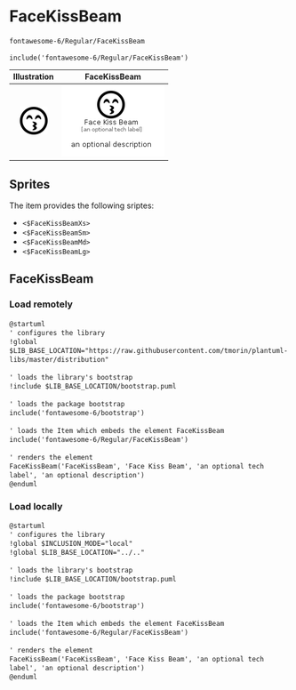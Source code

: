 # FaceKissBeam


```text
fontawesome-6/Regular/FaceKissBeam
```

```text
include('fontawesome-6/Regular/FaceKissBeam')
```



| Illustration | FaceKissBeam |
| :---: | :---: |
| ![illustration for Illustration](../../fontawesome-6/Regular/FaceKissBeam.png) | ![illustration for FaceKissBeam](../../fontawesome-6/Regular/FaceKissBeam.Local.png) |



## Sprites
The item provides the following sriptes:

- `<$FaceKissBeamXs>`
- `<$FaceKissBeamSm>`
- `<$FaceKissBeamMd>`
- `<$FaceKissBeamLg>`





## FaceKissBeam

### Load remotely
```plantuml
@startuml
' configures the library
!global $LIB_BASE_LOCATION="https://raw.githubusercontent.com/tmorin/plantuml-libs/master/distribution"

' loads the library's bootstrap
!include $LIB_BASE_LOCATION/bootstrap.puml

' loads the package bootstrap
include('fontawesome-6/bootstrap')

' loads the Item which embeds the element FaceKissBeam
include('fontawesome-6/Regular/FaceKissBeam')

' renders the element
FaceKissBeam('FaceKissBeam', 'Face Kiss Beam', 'an optional tech label', 'an optional description')
@enduml
```

### Load locally
```plantuml
@startuml
' configures the library
!global $INCLUSION_MODE="local"
!global $LIB_BASE_LOCATION="../.."

' loads the library's bootstrap
!include $LIB_BASE_LOCATION/bootstrap.puml

' loads the package bootstrap
include('fontawesome-6/bootstrap')

' loads the Item which embeds the element FaceKissBeam
include('fontawesome-6/Regular/FaceKissBeam')

' renders the element
FaceKissBeam('FaceKissBeam', 'Face Kiss Beam', 'an optional tech label', 'an optional description')
@enduml
```

